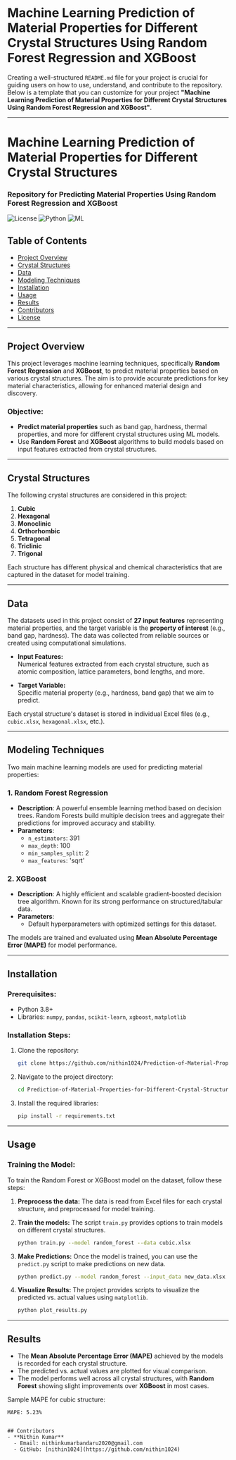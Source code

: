 # Machine Learning Prediction of Material Properties for Different Crystal Structures Using Random Forest Regression and XGBoost

Creating a well-structured `README.md` file for your project is crucial for guiding users on how to use, understand, and contribute to the repository. Below is a template that you can customize for your project **"Machine Learning Prediction of Material Properties for Different Crystal Structures Using Random Forest Regression and XGBoost"**.

---

# Machine Learning Prediction of Material Properties for Different Crystal Structures

### Repository for Predicting Material Properties Using Random Forest Regression and XGBoost

![License](https://img.shields.io/badge/license-MIT-brightgreen) ![Python](https://img.shields.io/badge/Python-3.8-blue) ![ML](https://img.shields.io/badge/MachineLearning-RandomForest-orange)

## Table of Contents
- [Project Overview](#project-overview)
- [Crystal Structures](#crystal-structures)
- [Data](#data)
- [Modeling Techniques](#modeling-techniques)
- [Installation](#installation)
- [Usage](#usage)
- [Results](#results)
- [Contributors](#contributors)
- [License](#license)

---

## Project Overview
This project leverages machine learning techniques, specifically **Random Forest Regression** and **XGBoost**, to predict material properties based on various crystal structures. The aim is to provide accurate predictions for key material characteristics, allowing for enhanced material design and discovery.

### Objective:
- **Predict material properties** such as band gap, hardness, thermal properties, and more for different crystal structures using ML models.
- Use **Random Forest** and **XGBoost** algorithms to build models based on input features extracted from crystal structures.

---

## Crystal Structures
The following crystal structures are considered in this project:
1. **Cubic**  
2. **Hexagonal**
3. **Monoclinic**
4. **Orthorhombic**
5. **Tetragonal**
6. **Triclinic**
7. **Trigonal**

Each structure has different physical and chemical characteristics that are captured in the dataset for model training.

---

## Data
The datasets used in this project consist of **27 input features** representing material properties, and the target variable is the **property of interest** (e.g., band gap, hardness). The data was collected from reliable sources or created using computational simulations.

- **Input Features:**  
  Numerical features extracted from each crystal structure, such as atomic composition, lattice parameters, bond lengths, and more.
  
- **Target Variable:**  
  Specific material property (e.g., hardness, band gap) that we aim to predict.

Each crystal structure's dataset is stored in individual Excel files (e.g., `cubic.xlsx`, `hexagonal.xlsx`, etc.).

---

## Modeling Techniques
Two main machine learning models are used for predicting material properties:

### 1. Random Forest Regression
   - **Description**: A powerful ensemble learning method based on decision trees. Random Forests build multiple decision trees and aggregate their predictions for improved accuracy and stability.
   - **Parameters**:  
     - `n_estimators`: 391  
     - `max_depth`: 100  
     - `min_samples_split`: 2  
     - `max_features`: 'sqrt'

### 2. XGBoost
   - **Description**: A highly efficient and scalable gradient-boosted decision tree algorithm. Known for its strong performance on structured/tabular data.
   - **Parameters**:
     - Default hyperparameters with optimized settings for this dataset.

The models are trained and evaluated using **Mean Absolute Percentage Error (MAPE)** for model performance.

---

## Installation

### Prerequisites:
- Python 3.8+
- Libraries: `numpy`, `pandas`, `scikit-learn`, `xgboost`, `matplotlib`

### Installation Steps:
1. Clone the repository:
   ```bash
   git clone https://github.com/nithin1024/Prediction-of-Material-Properties-for-Different-Crystal-Structures-.git
   ```
2. Navigate to the project directory:
   ```bash
   cd Prediction-of-Material-Properties-for-Different-Crystal-Structures-
   ```
3. Install the required libraries:
   ```bash
   pip install -r requirements.txt
   ```

---

## Usage

### Training the Model:
To train the Random Forest or XGBoost model on the dataset, follow these steps:

1. **Preprocess the data:**
   The data is read from Excel files for each crystal structure, and preprocessed for model training.

2. **Train the models:**
   The script `train.py` provides options to train models on different crystal structures.

   ```bash
   python train.py --model random_forest --data cubic.xlsx
   ```

3. **Make Predictions:**
   Once the model is trained, you can use the `predict.py` script to make predictions on new data.

   ```bash
   python predict.py --model random_forest --input_data new_data.xlsx
   ```

4. **Visualize Results:**
   The project provides scripts to visualize the predicted vs. actual values using `matplotlib`.

   ```bash
   python plot_results.py
   ```

---

## Results
- The **Mean Absolute Percentage Error (MAPE)** achieved by the models is recorded for each crystal structure.
- The predicted vs. actual values are plotted for visual comparison.
- The model performs well across all crystal structures, with **Random Forest** showing slight improvements over **XGBoost** in most cases.

Sample MAPE for cubic structure:
```plaintext
MAPE: 5.23%


## Contributors
- **Nithin Kumar**  
  - Email: nithinkumarbandaru2020@gmail.com
  - GitHub: [nithin1024](https://github.com/nithin1024)


